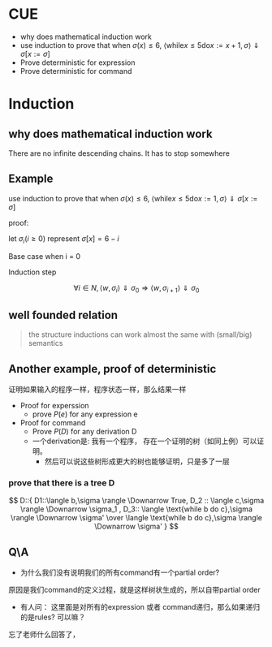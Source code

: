 # CUE
- why does mathematical induction work
- use induction to prove that when $\sigma(x)\leq6$, $\langle\text{while} x \leq 5 \text{do} x:=x+1 ,\sigma\rangle \Downarrow \sigma[x:=\sigma]$
- Prove deterministic for expression
- Prove deterministic for command

# Induction
## why does mathematical induction work
There are no infinite descending chains. It has to stop somewhere

## Example
use induction to prove that when $\sigma(x)\leq6$, $\langle\text{while} x \leq 5 \text{do} x:=1 ,\sigma\rangle \Downarrow \sigma[x:=\sigma]$


proof:

let $\sigma_i(i\geq0)$ represent $\sigma[x]=6-i$

Base case when i = 0

Induction step

$$
\forall i\in N, \langle w,\sigma_i \rangle \Downarrow \sigma_0 \Rightarrow \langle w,\sigma_{i+1} \rangle \Downarrow \sigma_0
$$

## well founded relation

> the structure inductions can work almost the same with (small/big) semantics

## Another example, proof of deterministic
证明如果输入的程序一样，程序状态一样，那么结果一样
- Proof for experssion
  - prove $P(e)$ for any expression e
- Proof for command
  - Prove $P(D)$ for any derivation D
  - 一个derivation是: 我有一个程序， 存在一个证明的树（如同上例）可以证明。
    - 然后可以说这些树形成更大的树也能够证明，只是多了一层

### prove that there is a tree D
$$
D::{
    D1::\langle b,\sigma \rangle \Downarrow True, D_2 :: \langle c,\sigma \rangle \Downarrow \sigma_1 , D_3:: \langle \text{while b do c},\sigma \rangle \Downarrow \sigma'
    \over
    \langle \text{while b do c},\sigma \rangle \Downarrow \sigma'
}
$$

## Q\A
- 为什么我们没有说明我们的所有command有一个partial order?

原因是我们command的定义过程，就是这样树状生成的，所以自带partial order

- 有人问： 这里面是对所有的expression 或者 command递归，那么如果递归的是rules? 可以嘛？

忘了老师什么回答了，